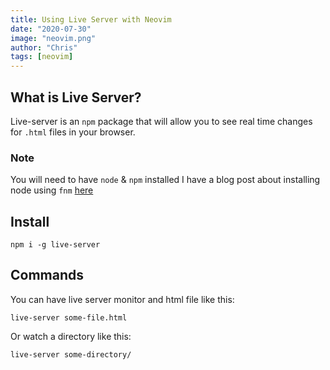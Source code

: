 ```yaml
---
title: Using Live Server with Neovim
date: "2020-07-30"
image: "neovim.png"
author: "Chris"
tags: [neovim]
---
```


## What is Live Server?

Live-server is an `npm` package that will allow you to see real time changes for `.html` files in your browser.

### Note

You will need to have `node` & `npm` installed I have a blog post about installing node using `fnm` [here](https://www.chrisatmachine.com/Nodejs/02-Install-FNM/)

## Install

```
npm i -g live-server
```

## Commands

You can have live server monitor and html file like this:

```
live-server some-file.html
```

Or watch a directory like this:

```
live-server some-directory/
```
